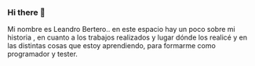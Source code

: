### Hi there 👋 
Mi nombre es Leandro Bertero.. en este espacio hay un poco sobre mi historia , en cuanto a los trabajos realizados y lugar dónde los realicé y en las distintas cosas que estoy aprendiendo, para formarme  como programador y tester. 

<!--
**LeaBertero/LeaBertero** is a ✨ _special_ ✨ repository because its `README.md` (this file) appears on your GitHub profile.

Here are some ideas to get you started:

- 🔭 I’m currently working on ...
- 🌱 I’m currently learning ...los fundamentos básicos de la programación en sus diferentes estructuras, con el programa Psein (Escribir, leer, asignar, Si-Entonces, Según, Mientras, Repetir, Para, Sub Proceso. En continuación con el lenguaje de C# trabajando en Visual Studio, aplicando los conocimientos anteriores  y la estructuras ya vistas en  Pseint (Pseudocodigo9. Trabajando esta vez con  formularios windows, creando proyectos y repositorios para posterioirmente aplicar conocimientos en lo que se llama FrontEnd(Parte visual para el usuario final), posteriormente siguiendo con comunicaciones desde FrontEnd a Backend. 
 👯 I’m looking to collaborate on ... Testing (Muy pronto comenzaré un curso, donde adquiriré todos estos conocimientos que me permiten testear aplicaciones y paginas web, aplicaciones.. para luego respirtar problemas a los desarrolladores para que puedan corregir y mejorar el funcionamiento del software). Me gustaria desarrollarme como tester a corto plazo. Me estoy formando como programador , realicé un año de Desarrollo de Software en el Instituto Técnico Córdoba. Estoy incursionando este año con desarrollo web, con nuevos lenguajes como Java, Java Script...
- 🤔 I’m looking for help with ...
- 💬 Ask me about ...
- 📫 How to reach me: ... a tra vez de cel: 3518758871
- 😄 Pronouns: ...
- ⚡ Fun fact: ... Soy una persona curiosa, estoy siempre buscando de hacer cosas nuevas.. me gusta aprender, soy bastante inquieto en ese sentido, siempre buscando cosas nuevas y rodearme de los que saben.
-->
